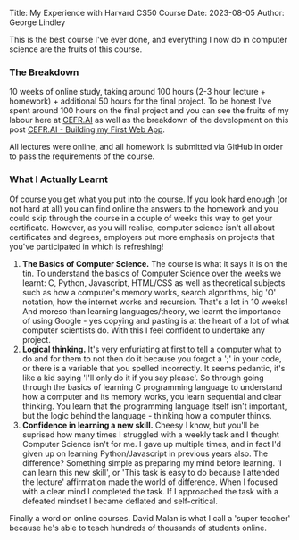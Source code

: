 Title: My Experience with Harvard CS50 Course
Date: 2023-08-05
Author: George Lindley

This is the best course I've ever done, and everything I now do in computer science are the fruits of this course. 

### The Breakdown
10 weeks of online study, taking around 100 hours (2-3 hour lecture + homework) + additional 50 hours for the final project. To be honest I've spent around 100 hours on the final project and you can see the fruits of my labour here at [CEFR.AI](https://cefr.ai) as well as the breakdown of the development on this post [CEFR.AI - Building my First Web App](https://lindley.me/1).

All lectures were online, and all homework is submitted via GitHub in order to pass the requirements of the course.

### What I Actually Learnt
Of course you get what you put into the course. If you look hard enough (or not hard at all) you can find online the answers to the homework and you could skip through the course in a couple of weeks this way to get your certificate. However, as you will realise, computer science isn't all about certificates and degrees, employers put more emphasis on projects that you've participated in which is refreshing!

1. **The Basics of Computer Science.** The course is what it says it is on the tin. To understand the basics of Computer Science over the weeks we learnt: C, Python, Javascript, HTML/CSS as well as theoretical subjects such as how a computer's memory works, search algorithms, big 'O' notation, how the internet works and recursion. That's a lot in 10 weeks! And moreso than learning languages/theory, we learnt the importance of using Google - yes copying and pasting is at the heart of a lot of what computer scientists do. With this I feel confident to undertake any project. 
2. **Logical thinking.** It's very enfuriating at first to tell a computer what to do and for them to not then do it because you forgot a ';' in your code, or there is a variable that you spelled incorrectly. It seems pedantic, it's like a kid saying 'I'll only do it if you say please'. So through going through the basics of learning C programming language to understand how a computer and its memory works, you learn sequential and clear thinking. You learn that the programming language itself isn't important, but the logic behind the language - thinking how a computer thinks. 
3. **Confidence in learning a new skill.** Cheesy I know, but you'll be suprised how many times I struggled with a weekly task and I thought Computer Science isn't for me. I gave up multiple times, and in fact I'd given up on learning Python/Javascript in previous years also. The difference? Something simple as preparing my mind before learning. 'I can learn this new skill', or 'This task is easy to do because I attended the lecture' affirmation made the world of difference. When I focused with a clear mind I completed the task. If I approached the task with a defeated mindset I became deflated and self-critical. 


Finally a word on online courses. David Malan is what I call a 'super teacher' because he's able to teach hundreds of thousands of students online.